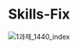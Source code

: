 # Skills-Fix
![1과제_1440_index](https://user-images.githubusercontent.com/50132941/68676463-72aa7700-059d-11ea-9b3c-070d63aa8de0.png)
